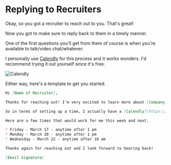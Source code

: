 # Replying to Recruiters

Okay, so you got a recruiter to reach out to you. That's great!

Now you got to make sure to reply back to them in a timely manner.

One of the first questions you'll get from them of course is when you're available to talk/video chat/whatever.

I personally use [Calendly](http://calendly.com) for this process and it works wonders. I'd recommend trying it out yourself since it's free.

![Calendly](https://i.imgur.com/Dht9Vda.png)

Either way, here's a template to get you started.

```markdown
Hi [Name of Recruiter],

Thanks for reaching out! I'm very excited to learn more about [company].

So in terms of setting up a time, I actually have a [Calendly](https://calendly.com/fvcproductions) where you're more than welcome to see which times I'll be available and make an appointment.

Here are a few times that would work for me this week and next.

* Friday - March 17 - anytime after 1 pm
* Monday - March 20 - anytime after 1 pm
* Wednesday - March 22 - anytime after 10 am

Thanks again for reaching out and I look forward to hearing back!

[Email Signature]
```

